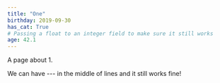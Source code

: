 ```yaml
---
title: "One"
birthday: 2019-09-30
has_cat: True
# Passing a float to an integer field to make sure it still works
age: 42.1
---
```


A page about 1.

We can have --- in the middle of lines and it still works fine!
